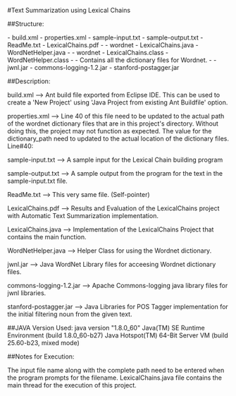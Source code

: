 #Text Summarization using Lexical Chains

##Structure:

<LexicalChains>
	- build.xml
	- properties.xml
	- sample-input.txt
	- sample-output.txt
	- ReadMe.txt
	- LexicalChains.pdf
	- <src>
		- wordnet
			- LexicalChains.java
			- WordNetHelper.java
	- <bin>
		- wordnet
			- LexicalChains.class
			- WordNetHelper.class
	- <dat>
		- Contains all the dictionary files for Wordnet.
	- <lib>
		- jwnl.jar
		- commons-logging-1.2.jar
		- stanford-postagger.jar

##Description:

build.xml			--> Ant build file exported from Eclipse IDE. This can be used to create a 'New Project' using 'Java Project from existing Ant Buildfile' option.

properties.xml		--> Line 40 of this file need to be updated to the actual path of the wordnet dictionary files that are in this project's <dat> directory. Without doing this, the
						project may not function as expected. The value for the dictionary_path need to updated to the actual location of the dictionary files.
						Line#40: <param name="dictionary_path" value="path_to_dict"/>

sample-input.txt	--> A sample input for the Lexical Chain building program

sample-output.txt	--> A sample output from the program for the text in the sample-input.txt file.

ReadMe.txt			--> This very same file. (Self-pointer)

LexicalChains.pdf	--> Results and Evaluation of the LexicalChains project with Automatic Text Summarization implementation.

LexicalChains.java	--> Implementation of the LexicalChains Project that contains the main function.

WordNetHelper.java	--> Helper Class for using the Wordnet dictionary.

jwnl.jar			--> Java WordNet Library files for acceesing Wordnet dictionary files.

commons-logging-1.2.jar	--> Apache Commons-logging java library files for jwnl libraries.

stanford-postagger.jar	--> Java Libraries for POS Tagger implementation for the initial filtering noun from the given text.


##JAVA Version Used:
java version "1.8.0_60"
Java(TM) SE Runtime Environment (build 1.8.0_60-b27)
Java Hotspot(TM) 64-Bit Server VM (build 25.60-b23, mixed mode)

##Notes for Execution:

The input file name along with the complete path need to be entered when the program prompts for the filename. LexicalChains.java file contains the main thread for the execution of this project.
